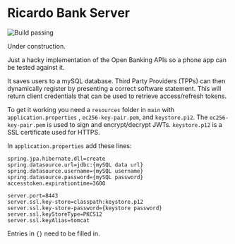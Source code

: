 # Ricardo Bank Server

![Build passing](https://circleci.com/gh/ricardoschullerSL/ricardo-bank-server.svg?style=shield&circle-token=:-circle-token)

Under construction.

Just a hacky implementation of the Open Banking APIs so a phone app can be tested against it.

It saves users to a mySQL database. Third Party Providers (TPPs) can then dynamically register by presenting a correct software statement.
This will return client credentials that can be used to retrieve access/refresh tokens.

To get it working you need a `resources` folder in `main` with `application.properties` , `ec256-key-pair.pem`, and `keystore.p12`.
The `ec256-key-pair.pem` is used to sign and encrypt/decrypt JWTs. 
`keystore.p12` is a SSL certificate used for HTTPS. 

In `application.properties` add these lines:

```properties
spring.jpa.hibernate.dll=create
spring.datasource.url=jdbc:{mySQL data url}
spring.datasource.username={mySQL username}
spring.datasource.password={mySQL password}
accesstoken.expirationtime=3600

server.port=8443
server.ssl.key-store=classpath:keystore.p12
server.ssl.key-store-password={keystore password}
server.ssl.keyStoreType=PKCS12
server.ssl.keyAlias=tomcat
```

Entries in `{}` need to be filled in. 

